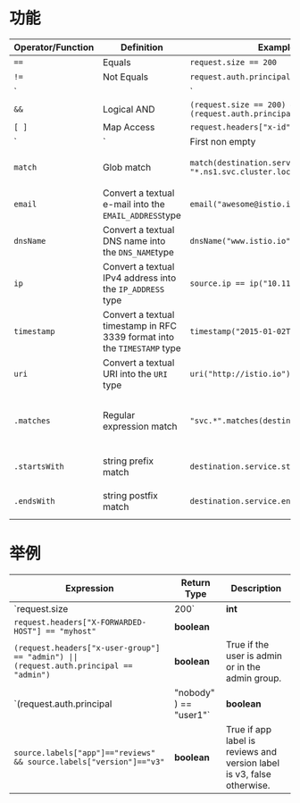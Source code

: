 # 功能

| Operator/Function | Definition                                                   | Example                                                      | Description                                                  |
| ----------------- | ------------------------------------------------------------ | ------------------------------------------------------------ | ------------------------------------------------------------ |
| `==`              | Equals                                                       | `request.size == 200`                                        |                                                              |
| `!=`              | Not Equals                                                   | `request.auth.principal != "admin"`                          |                                                              |
| `||`              | Logical OR                                                   | `(request.size == 200) || (request.auth.principal == “admin”)` |                                                              |
| `&&`              | Logical AND                                                  | `(request.size == 200) && (request.auth.principal == "admin")` |                                                              |
| `[ ]`             | Map Access                                                   | `request.headers["x-id"]`                                    |                                                              |
| `|`               | First non empty                                              | `source.labels[“app”] | source.labels[“svc”] | “unknown”`    |                                                              |
| `match`           | Glob match                                                   | `match(destination.service, "*.ns1.svc.cluster.local")`      | Matches prefix or suffix based on the location of `*`        |
| `email`           | Convert a textual e-mail into the `EMAIL_ADDRESS`type        | `email("awesome@istio.io")`                                  | Use the `email` function to create an `EMAIL_ADDRESS`literal. |
| `dnsName`         | Convert a textual DNS name into the `DNS_NAME`type           | `dnsName("www.istio.io")`                                    | Use the `dnsName` function to create a `DNS_NAME`literal.    |
| `ip`              | Convert a textual IPv4 address into the `IP_ADDRESS` type    | `source.ip == ip("10.11.12.13")`                             | Use the `ip` function to create an `IP_ADDRESS` literal.     |
| `timestamp`       | Convert a textual timestamp in RFC 3339 format into the `TIMESTAMP` type | `timestamp("2015-01-02T15:04:35Z")`                          | Use the `timestamp` function to create a `TIMESTAMP`literal. |
| `uri`             | Convert a textual URI into the `URI` type                    | `uri("http://istio.io")`                                     | Use the `uri` function to create a `URI` literal.            |
| `.matches`        | Regular expression match                                     | `"svc.*".matches(destination.service)`                       | Matches `destination.service` against regular expression pattern `"svc.*"`. |
| `.startsWith`     | string prefix match                                          | `destination.service.startsWith("acme")`                     | Checks whether `destination.service` starts with `"acme"`.   |
| `.endsWith`       | string postfix match                                         | `destination.service.endsWith("acme")`                       | Checks whether `destination.service` ends with `"acme"`.     |

# 举例

| Expression                                                   | Return Type | Description                                                  |
| ------------------------------------------------------------ | ----------- | ------------------------------------------------------------ |
| `request.size | 200`                                         | **int**     | `request.size` if available, otherwise 200.                  |
| `request.headers["X-FORWARDED-HOST"] == "myhost"`            | **boolean** |                                                              |
| `(request.headers["x-user-group"] == "admin") \|\| (request.auth.principal == "admin")` | **boolean** | True if the user is admin or in the admin group.             |
| `(request.auth.principal | "nobody" ) == "user1"`            | **boolean** | True if `request.auth.principal` is “user1”, The expression will not error out if `request.auth.principal` is missing. |
| `source.labels["app"]=="reviews" && source.labels["version"]=="v3"` | **boolean** | True if app label is reviews and version label is v3, false otherwise. |

